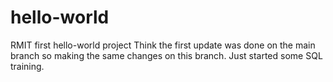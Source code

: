 # hello-world
RMIT first hello-world project
Think the first update was done on the main branch so making the same changes on this branch.
Just started some SQL training.
